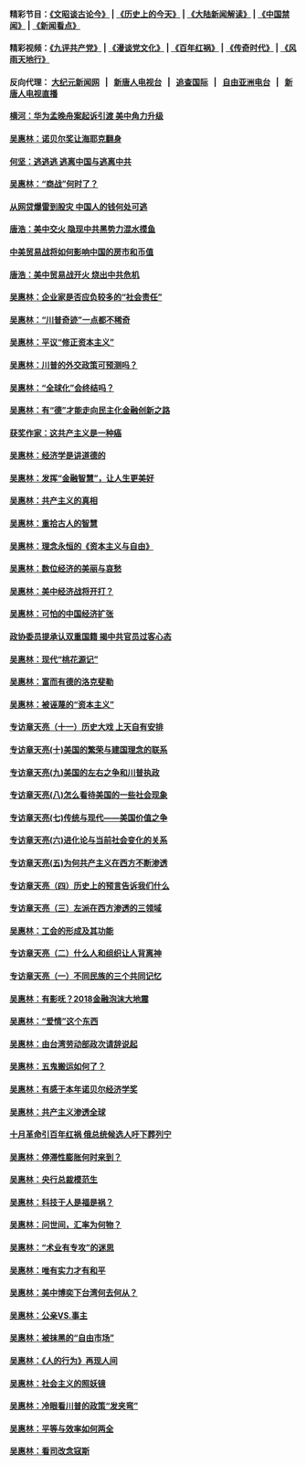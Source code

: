 #### 精彩节目：[《文昭谈古论今》](http://104.238.151.207/wenzhao) | [《历史上的今天》](http://104.238.151.207/today-in-history) | [《大陆新闻解读》](http://104.238.151.207/ntdtv-comedy) | [《中国禁闻》](http://104.238.151.207/ntdtv-news) | [《新闻看点》](http://104.238.151.207/news-insight) 

 #### 精彩视频：[《九评共产党》](http://104.238.151.207:10000/videos/jiuping) | [《漫谈党文化》](http://104.238.151.207:10000/videos/mtdwh) | [《百年红祸》](http://104.238.151.207:10000/videos/bnhh) | [《传奇时代》](http://104.238.151.207:10000/videos/legend) | [《风雨天地行》](http://104.238.151.207:10000/videos/fytdx) 

 #### 反向代理： [大纪元新闻网](http://104.238.151.207:10080/) &nbsp;&nbsp;|&nbsp;&nbsp; [新唐人电视台](http://104.238.151.207:8000/) &nbsp;&nbsp;|&nbsp;&nbsp; [追查国际](http://104.238.151.207:10010/) &nbsp;&nbsp;|&nbsp;&nbsp; [自由亚洲电台](http://104.238.151.207:9800/) &nbsp;&nbsp;|&nbsp;&nbsp; [新唐人电视直播](http://104.238.151.207/) 

#### [横河：华为孟晚舟案起诉引渡 美中角力升级](../pages/nsc423/n11027230.md?t=02200937) 

#### [吴惠林：诺贝尔奖让海耶克翻身](../pages/nsc423/n10890049.md?t=02200937) 

#### [何坚：逃逃逃 逃离中国与逃离中共](../pages/nsc423/n10592891.md?t=02200937) 

#### [吴惠林：“商战”何时了？](../pages/nsc423/n10573558.md?t=02200937) 

#### [从网贷爆雷到股灾 中国人的钱何处可逃](../pages/nsc423/n10572800.md?t=02200937) 

#### [唐浩：美中交火 隐现中共黑势力混水摸鱼](../pages/nsc423/n10544040.md?t=02200937) 

#### [中美贸易战将如何影响中国的房市和币值](../pages/nsc423/n10543697.md?t=02200937) 

#### [唐浩：美中贸易战开火 烧出中共危机](../pages/nsc423/n10540126.md?t=02200937) 

#### [吴惠林：企业家是否应负较多的“社会责任”](../pages/nsc423/n10535022.md?t=02200937) 

#### [吴惠林：“川普奇迹”一点都不稀奇](../pages/nsc423/n10512808.md?t=02200937) 

#### [吴惠林：平议“修正资本主义”](../pages/nsc423/n10495724.md?t=02200937) 

#### [吴惠林：川普的外交政策可预测吗？](../pages/nsc423/n10462387.md?t=02200937) 

#### [吴惠林：“全球化”会终结吗？](../pages/nsc423/n10452838.md?t=02200937) 

#### [吴惠林：有“德”才能走向民主化金融创新之路](../pages/nsc423/n10432292.md?t=02200937) 

#### [获奖作家：这共产主义是一种癌](../pages/nsc423/n10431541.md?t=02200937) 

#### [吴惠林：经济学是讲道德的](../pages/nsc423/n10398014.md?t=02200937) 

#### [吴惠林：发挥“金融智慧”，让人生更美好](../pages/nsc423/n10375019.md?t=02200937) 

#### [吴惠林：共产主义的真相](../pages/nsc423/n10351394.md?t=02200937) 

#### [吴惠林：重拾古人的智慧](../pages/nsc423/n10337691.md?t=02200937) 

#### [吴惠林：理念永恒的《资本主义与自由》](../pages/nsc423/n10316274.md?t=02200937) 

#### [吴惠林：数位经济的美丽与哀愁](../pages/nsc423/n10292946.md?t=02200937) 

#### [吴惠林：美中经济战将开打？](../pages/nsc423/n10258825.md?t=02200937) 

#### [吴惠林：可怕的中国经济扩张](../pages/nsc423/n10219147.md?t=02200937) 

#### [政协委员提承认双重国籍 揭中共官员过客心态](../pages/nsc423/n10208809.md?t=02200937) 

#### [吴惠林：现代“桃花源记”](../pages/nsc423/n10185234.md?t=02200937) 

#### [吴惠林：富而有德的洛克斐勒](../pages/nsc423/n10142264.md?t=02200937) 

#### [吴惠林：被诬蔑的“资本主义”](../pages/nsc423/n10124816.md?t=02200937) 

#### [专访章天亮（十一）历史大戏 上天自有安排](../pages/nsc423/n10094905.md?t=02200937) 

#### [专访章天亮(十)美国的繁荣与建国理念的联系](../pages/nsc423/n10094899.md?t=02200937) 

#### [专访章天亮(九)美国的左右之争和川普执政](../pages/nsc423/n10094889.md?t=02200937) 

#### [专访章天亮(八)怎么看待美国的一些社会现象](../pages/nsc423/n10094857.md?t=02200937) 

#### [专访章天亮(七)传统与现代——美国价值之争](../pages/nsc423/n10093140.md?t=02200937) 

#### [专访章天亮(六)进化论与当前社会变化的关系](../pages/nsc423/n10092036.md?t=02200937) 

#### [专访章天亮(五)为何共产主义在西方不断渗透](../pages/nsc423/n10083620.md?t=02200937) 

#### [专访章天亮（四）历史上的预言告诉我们什么](../pages/nsc423/n10083606.md?t=02200937) 

#### [专访章天亮（三）左派在西方渗透的三领域](../pages/nsc423/n10081115.md?t=02200937) 

#### [吴惠林：工会的形成及其功能](../pages/nsc423/n10080633.md?t=02200937) 

#### [专访章天亮（二）什么人和组织让人背离神](../pages/nsc423/n10076637.md?t=02200937) 

#### [专访章天亮（一）不同民族的三个共同记忆](../pages/nsc423/n10074188.md?t=02200937) 

#### [吴惠林：有影呒？2018金融泡沫大地震](../pages/nsc423/n10040534.md?t=02200937) 

#### [吴惠林：“爱情”这个东西](../pages/nsc423/n10019423.md?t=02200937) 

#### [吴惠林：由台湾劳动部政次请辞说起](../pages/nsc423/n9979679.md?t=02200937) 

#### [吴惠林：五鬼搬运如何了？](../pages/nsc423/n9925338.md?t=02200937) 

#### [吴惠林：有感于本年诺贝尔经济学奖](../pages/nsc423/n9871883.md?t=02200937) 

#### [吴惠林：共产主义渗透全球](../pages/nsc423/n9812748.md?t=02200937) 

#### [十月革命引百年红祸 俄总统候选人吁下葬列宁](../pages/nsc423/n9810182.md?t=02200937) 

#### [吴惠林：停滞性膨胀何时来到？](../pages/nsc423/n9764136.md?t=02200937) 

#### [吴惠林：央行总裁模范生](../pages/nsc423/n9728134.md?t=02200937) 

#### [吴惠林：科技于人是福是祸？](../pages/nsc423/n9672982.md?t=02200937) 

#### [吴惠林：问世间，汇率为何物？](../pages/nsc423/n9621788.md?t=02200937) 

#### [吴惠林：“术业有专攻”的迷思](../pages/nsc423/n9580363.md?t=02200937) 

#### [吴惠林：唯有实力才有和平](../pages/nsc423/n9529599.md?t=02200937) 

#### [吴惠林：美中博奕下台湾何去何从？](../pages/nsc423/n9483598.md?t=02200937) 

#### [吴惠林：公亲VS.事主](../pages/nsc423/n9425637.md?t=02200937) 

#### [吴惠林：被抹黑的“自由市场”](../pages/nsc423/n9351545.md?t=02200937) 

#### [吴惠林：《人的行为》再现人间](../pages/nsc423/n9296339.md?t=02200937) 

#### [吴惠林：社会主义的照妖镜](../pages/nsc423/n9243460.md?t=02200937) 

#### [吴惠林：冷眼看川普的政策“发夹弯”](../pages/nsc423/n9120684.md?t=02200937) 

#### [吴惠林：平等与效率如何两全](../pages/nsc423/n9075430.md?t=02200937) 

#### [吴惠林：看司改念寇斯](../pages/nsc423/n9024915.md?t=02200937) 


